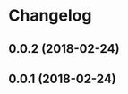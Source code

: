 # Changelog
<!--
## Next
#### Enhancement
#### Bug fix
#### Internal
-->
<!--
## 0.0.0 (YYYY-MM-DD)
#### Enhancement
* example
-->

## 0.0.2 (2018-02-24)
## 0.0.1 (2018-02-24)
